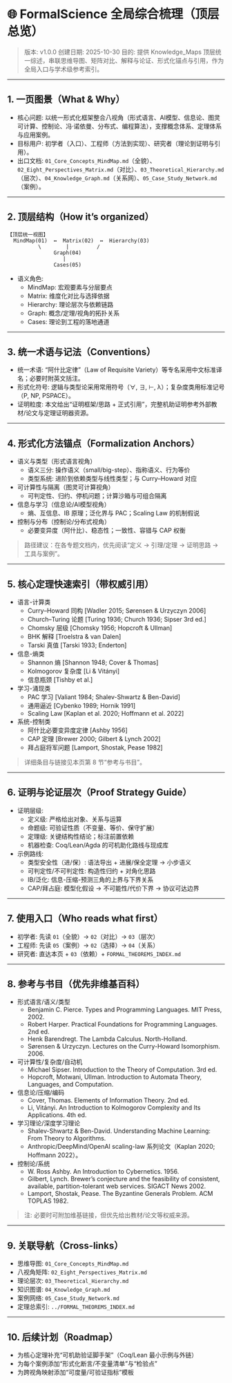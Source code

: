 # 🌐 FormalScience 全局综合梳理（顶层总览）

> 版本: v1.0.0
> 创建日期: 2025-10-30
> 目的: 提供 Knowledge_Maps 顶层统一综述，串联思维导图、矩阵对比、解释与论证、形式化锚点与引用，作为全局入口与学术级参考索引。

---

## 1. 一页图景（What & Why）

- 核心问题: 以统一形式化框架整合八视角（形式语言、AI模型、信息论、图灵可计算、控制论、冯·诺依曼、分布式、编程算法），支撑概念体系、定理体系与应用案例。
- 目标用户: 初学者（入口）、工程师（方法到实现）、研究者（理论到证明与引用）。
- 出口文档: `01_Core_Concepts_MindMap.md`（全貌）、`02_Eight_Perspectives_Matrix.md`（对比）、`03_Theoretical_Hierarchy.md`（层次）、`04_Knowledge_Graph.md`（关系网）、`05_Case_Study_Network.md`（案例）。

---

## 2. 顶层结构（How it’s organized）

```text
【顶层统一视图】
  MindMap(01)  ↔  Matrix(02)  ↔  Hierarchy(03)
          \        |         /
               Graph(04)
                  |
               Cases(05)
```

- 语义角色:
  - MindMap: 宏观要素与分层要点
  - Matrix: 维度化对比与选择依据
  - Hierarchy: 理论层次与依赖链路
  - Graph: 概念/定理/视角的拓扑关系
  - Cases: 理论到工程的落地通道

---

## 3. 统一术语与记法（Conventions）

- 统一术语: “阿什比定律”（Law of Requisite Variety）等专名采用中文标准译名；必要时附英文括注。
- 形式化符号: 逻辑与类型论采用常用符号（∀, ∃, ⊢, λ）；复杂度类用标准记号（P, NP, PSPACE）。
- 证明粒度: 本文给出“证明框架/思路 + 正式引用”，完整机助证明参考外部教材/论文与定理证明器资源。

---

## 4. 形式化方法锚点（Formalization Anchors）

- 语义与类型（形式语言视角）
  - 语义三分: 操作语义（small/big-step）、指称语义、行为等价
  - 类型系统: 进阶到依赖类型与线性类型；与 Curry–Howard 对应
- 可计算性与隔离（图灵可计算视角）
  - 可判定性、归约、停机问题；计算沙箱与可组合隔离
- 信息与学习（信息论/AI模型视角）
  - 熵、互信息、IB 原理；泛化界与 PAC；Scaling Law 的机制假说
- 控制与分布（控制论/分布式视角）
  - 必要变异度（阿什比）、稳态性；一致性、容错与 CAP 权衡

> 路径建议：在各专题文档内，优先阅读“定义 → 引理/定理 → 证明思路 → 工具与案例”。

---

## 5. 核心定理快速索引（带权威引用）

- 语言-计算类
  - Curry–Howard 同构 [Wadler 2015; Sørensen & Urzyczyn 2006]
  - Church–Turing 论题 [Turing 1936; Church 1936; Sipser 3rd ed.]
  - Chomsky 层级 [Chomsky 1956; Hopcroft & Ullman]
  - BHK 解释 [Troelstra & van Dalen]
  - Tarski 真值 [Tarski 1933; Enderton]
- 信息-熵类
  - Shannon 熵 [Shannon 1948; Cover & Thomas]
  - Kolmogorov 复杂度 [Li & Vitányi]
  - 信息瓶颈 [Tishby et al.]
- 学习-涌现类
  - PAC 学习 [Valiant 1984; Shalev-Shwartz & Ben-David]
  - 通用逼近 [Cybenko 1989; Hornik 1991]
  - Scaling Law [Kaplan et al. 2020; Hoffmann et al. 2022]
- 系统-控制类
  - 阿什比必要变异度定律 [Ashby 1956]
  - CAP 定理 [Brewer 2000; Gilbert & Lynch 2002]
  - 拜占庭将军问题 [Lamport, Shostak, Pease 1982]

> 详细条目与链接见本页第 8 节“参考与书目”。

---

## 6. 证明与论证层次（Proof Strategy Guide）

- 证明层级:
  - 定义级: 严格给出对象、关系与运算
  - 命题级: 可验证性质（不变量、等价、保守扩展）
  - 定理级: 关键结构性结论；标注前置依赖
  - 机器检查: Coq/Lean/Agda 的可机助化路线与现成库
- 示例路线:
  - 类型安全性（进/保）: 语法导出 + 进展/保全定理 → 小步语义
  - 可判定性/不可判定性: 构造性归约 + 对角化思路
  - IB/泛化: 信息-压缩-预测三角的上界与下界关系
  - CAP/拜占庭: 模型化假设 → 不可能性/代价下界 → 协议可达边界

---

## 7. 使用入口（Who reads what first）

- 初学者: 先读 `01`（全貌）→ `02`（对比）→ `03`（层次）
- 工程师: 先读 `05`（案例）→ `02`（选择）→ `04`（关系）
- 研究者: 直达本页 + `03`（依赖）+ `FORMAL_THEOREMS_INDEX.md`

---

## 8. 参考与书目（优先非维基百科）

- 形式语言/语义/类型
  - Benjamin C. Pierce. Types and Programming Languages. MIT Press, 2002.
  - Robert Harper. Practical Foundations for Programming Languages. 2nd ed.
  - Henk Barendregt. The Lambda Calculus. North-Holland.
  - Sørensen & Urzyczyn. Lectures on the Curry-Howard Isomorphism. 2006.
- 可计算性/复杂度/自动机
  - Michael Sipser. Introduction to the Theory of Computation. 3rd ed.
  - Hopcroft, Motwani, Ullman. Introduction to Automata Theory, Languages, and Computation.
- 信息论/压缩/编码
  - Cover, Thomas. Elements of Information Theory. 2nd ed.
  - Li, Vitányi. An Introduction to Kolmogorov Complexity and Its Applications. 4th ed.
- 学习理论/深度学习理论
  - Shalev-Shwartz & Ben-David. Understanding Machine Learning: From Theory to Algorithms.
  - Anthropic/DeepMind/OpenAI scaling-law 系列论文（Kaplan 2020; Hoffmann 2022）。
- 控制论/系统
  - W. Ross Ashby. An Introduction to Cybernetics. 1956.
  - Gilbert, Lynch. Brewer’s conjecture and the feasibility of consistent, available, partition-tolerant web services. SIGACT News 2002.
  - Lamport, Shostak, Pease. The Byzantine Generals Problem. ACM TOPLAS 1982.

> 注: 必要时可附加维基链接，但优先给出教材/论文等权威来源。

---

## 9. 关联导航（Cross-links）

- 思维导图: `01_Core_Concepts_MindMap.md`
- 八视角矩阵: `02_Eight_Perspectives_Matrix.md`
- 理论层次: `03_Theoretical_Hierarchy.md`
- 知识图谱: `04_Knowledge_Graph.md`
- 案例网络: `05_Case_Study_Network.md`
- 定理总索引: `../FORMAL_THEOREMS_INDEX.md`

---

## 10. 后续计划（Roadmap）

- 为核心定理补充“可机助验证脚手架”（Coq/Lean 最小示例与外链）
- 为每个案例添加“形式化断言/不变量清单”与“检验点”
- 为跨视角映射添加“可度量/可验证指标”模板
